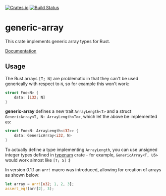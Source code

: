 [![Crates.io](https://img.shields.io/crates/v/generic-array.svg)](https://crates.io/crates/generic-array)
[![Build Status](https://travis-ci.org/fizyk20/generic-array.svg?branch=master)](https://travis-ci.org/fizyk20/generic-array)
# generic-array

This crate implements generic array types for Rust.

[Documentation](http://fizyk20.github.io/generic-array/generic_array/)

## Usage

The Rust arrays `[T; N]` are problematic in that they can't be used generically with respect to `N`, so for example this won't work:

```rust
struct Foo<N> {
	data: [i32; N]
}
```

**generic-array** defines a new trait `ArrayLength<T>` and a struct `GenericArray<T, N: ArrayLength<T>>`, which let the above be implemented as:

```rust
struct Foo<N: ArrayLength<i32>> {
	data: GenericArray<i32, N>
}
```

To actually define a type implementing `ArrayLength`, you can use unsigned integer types defined in [typenum](https://github.com/paholg/typenum) crate - for example, `GenericArray<T, U5>` would work almost like `[T; 5]` :)

In version 0.1.1 an `arr!` macro was introduced, allowing for creation of arrays as shown below:

```rust
let array = arr![u32; 1, 2, 3];
assert_eq!(arr[2], 3);
```
